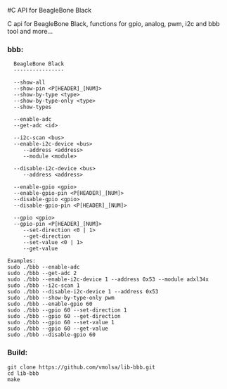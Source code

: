 #C API for BeagleBone Black

C api for BeagleBone Black, functions for gpio, analog, pwm, i2c and bbb tool and more...

### bbb:

      BeagleBone Black                                                
      ----------------                                                
                                                                      
      --show-all                                                      
      --show-pin <P[HEADER]_[NUM]>                                    
      --show-by-type <type>                                           
      --show-by-type-only <type>                                      
      --show-types                                                    
                                                                      
      --enable-adc                                                    
      --get-adc <id>                                                  
                                                                      
      --i2c-scan <bus>                                                
      --enable-i2c-device <bus>                                       
         --address <address>                                          
         --module <module>                                            
                                                                      
      --disable-i2c-device <bus>                                      
         --address <address>                                          
                                                                      
      --enable-gpio <gpio>                                            
      --enable-gpio-pin <P[HEADER]_[NUM]>                             
      --disable-gpio <gpio>                                           
      --disable-gpio-pin <P[HEADER]_[NUM]>                            
                                                                      
      --gpio <gpio>                                                   
      --gpio-pin <P[HEADER]_[NUM]>                                    
         --set-direction <0 | 1>                                      
         --get-direction                                              
         --set-value <0 | 1>                                          
         --get-value                                                  
                                                                      
    Examples:                                                         
    sudo ./bbb --enable-adc                                           
    sudo ./bbb --get-adc 2                                            
    sudo ./bbb --enable-i2c-device 1 --address 0x53 --module adxl34x  
    sudo ./bbb --i2c-scan 1                                           
    sudo ./bbb --disable-i2c-device 1 --address 0x53                  
    sudo ./bbb --show-by-type-only pwm                                
    sudo ./bbb --enable-gpio 60                                       
    sudo ./bbb --gpio 60 --set-direction 1                            
    sudo ./bbb --gpio 60 --get-direction                              
    sudo ./bbb --gpio 60 --set-value 1                                
    sudo ./bbb --gpio 60 --get-value                                  
    sudo ./bbb --disable-gpio 60    

### Build:
    
    git clone https://github.com/vmolsa/lib-bbb.git
    cd lib-bbb
    make
